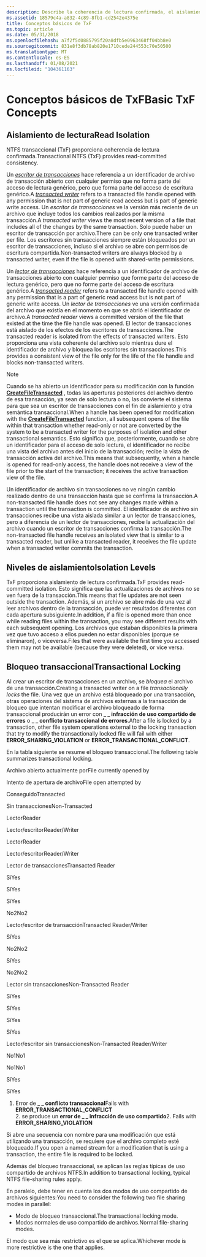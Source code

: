 ```yaml
---
description: Describe la coherencia de lectura confirmada, el aislamiento de lectura confirmada y los conceptos de bloqueo transaccional en NTFS transaccional.
ms.assetid: 18579c4a-a832-4c89-8fb1-cd2542e4375e
title: Conceptos básicos de TxF
ms.topic: article
ms.date: 05/31/2018
ms.openlocfilehash: a7f2f5d0885795f20a8dfb5e0963468ff04bb8e0
ms.sourcegitcommit: 831e8f3db78ab820e1710cede244553c70e50500
ms.translationtype: MT
ms.contentlocale: es-ES
ms.lasthandoff: 01/08/2021
ms.locfileid: "104361163"
---
```

# <a name="basic-txf-concepts"></a><span data-ttu-id="f0646-103">Conceptos básicos de TxF</span><span class="sxs-lookup"><span data-stu-id="f0646-103">Basic TxF Concepts</span></span>

## <a name="read-isolation"></a><span data-ttu-id="f0646-104">Aislamiento de lectura</span><span class="sxs-lookup"><span data-stu-id="f0646-104">Read Isolation</span></span>

<span data-ttu-id="f0646-105">NTFS transaccional (TxF) proporciona coherencia de lectura confirmada.</span><span class="sxs-lookup"><span data-stu-id="f0646-105">Transactional NTFS (TxF) provides read-committed consistency.</span></span>

<span data-ttu-id="f0646-106">Un [*escritor de transacciones*](glossary.md) hace referencia a un identificador de archivo de transacción abierto con cualquier permiso que no forma parte del acceso de lectura genérico, pero que forma parte del acceso de escritura genérico.</span><span class="sxs-lookup"><span data-stu-id="f0646-106">A [*transacted writer*](glossary.md) refers to a transacted file handle opened with any permission that is not part of generic read access but is part of generic write access.</span></span> <span data-ttu-id="f0646-107">Un *escritor de transacciones* ve la versión más reciente de un archivo que incluye todos los cambios realizados por la misma transacción.</span><span class="sxs-lookup"><span data-stu-id="f0646-107">A *transacted writer* views the most recent version of a file that includes all of the changes by the same transaction.</span></span> <span data-ttu-id="f0646-108">Solo puede haber un escritor de transacción por archivo.</span><span class="sxs-lookup"><span data-stu-id="f0646-108">There can be only one transacted writer per file.</span></span> <span data-ttu-id="f0646-109">Los escritores sin transacciones siempre están bloqueados por un escritor de transacciones, incluso si el archivo se abre con permisos de escritura compartida.</span><span class="sxs-lookup"><span data-stu-id="f0646-109">Non-transacted writers are always blocked by a transacted writer, even if the file is opened with shared-write permissions.</span></span>

<span data-ttu-id="f0646-110">Un [*lector de transacciones*](glossary.md) hace referencia a un identificador de archivo de transacciones abierto con cualquier permiso que forme parte del acceso de lectura genérico, pero que no forme parte del acceso de escritura genérico.</span><span class="sxs-lookup"><span data-stu-id="f0646-110">A [*transacted reader*](glossary.md) refers to a transacted file handle opened with any permission that is a part of generic read access but is not part of generic write access.</span></span> <span data-ttu-id="f0646-111">Un *lector de transacciones* ve una versión confirmada del archivo que existía en el momento en que se abrió el identificador de archivo.</span><span class="sxs-lookup"><span data-stu-id="f0646-111">A *transacted reader* views a committed version of the file that existed at the time the file handle was opened.</span></span> <span data-ttu-id="f0646-112">El lector de transacciones está aislado de los efectos de los escritores de transacciones.</span><span class="sxs-lookup"><span data-stu-id="f0646-112">The transacted reader is isolated from the effects of transacted writers.</span></span> <span data-ttu-id="f0646-113">Esto proporciona una vista coherente del archivo solo mientras dure el identificador de archivo y bloquea los escritores sin transacciones.</span><span class="sxs-lookup"><span data-stu-id="f0646-113">This provides a consistent view of the file only for the life of the file handle and blocks non-transacted writers.</span></span>

> [!Note]  
> <span data-ttu-id="f0646-114">Cuando se ha abierto un identificador para su modificación con la función [**CreateFileTransacted**](/windows/desktop/api/WinBase/nf-winbase-createfiletransacteda) , todas las aperturas posteriores del archivo dentro de esa transacción, ya sean de solo lectura o no, las convierte el sistema para que sea un escritor de transacciones con el fin de aislamiento y otra semántica transaccional.</span><span class="sxs-lookup"><span data-stu-id="f0646-114">When a handle has been opened for modification with the [**CreateFileTransacted**](/windows/desktop/api/WinBase/nf-winbase-createfiletransacteda) function, all subsequent opens of the file within that transaction whether read-only or not are converted by the system to be a transacted writer for the purposes of isolation and other transactional semantics.</span></span> <span data-ttu-id="f0646-115">Esto significa que, posteriormente, cuando se abre un identificador para el acceso de solo lectura, el identificador no recibe una vista del archivo antes del inicio de la transacción; recibe la vista de transacción activa del archivo.</span><span class="sxs-lookup"><span data-stu-id="f0646-115">This means that subsequently, when a handle is opened for read-only access, the handle does not receive a view of the file prior to the start of the transaction; it receives the active transaction view of the file.</span></span>

 

<span data-ttu-id="f0646-116">Un identificador de archivo sin transacciones no ve ningún cambio realizado dentro de una transacción hasta que se confirma la transacción.</span><span class="sxs-lookup"><span data-stu-id="f0646-116">A non-transacted file handle does not see any changes made within a transaction until the transaction is committed.</span></span> <span data-ttu-id="f0646-117">El identificador de archivo sin transacciones recibe una vista aislada similar a un lector de transacciones, pero a diferencia de un lector de transacciones, recibe la actualización del archivo cuando un escritor de transacciones confirma la transacción.</span><span class="sxs-lookup"><span data-stu-id="f0646-117">The non-transacted file handle receives an isolated view that is similar to a transacted reader, but unlike a transacted reader, it receives the file update when a transacted writer commits the transaction.</span></span>

## <a name="isolation-levels"></a><span data-ttu-id="f0646-118">Niveles de aislamiento</span><span class="sxs-lookup"><span data-stu-id="f0646-118">Isolation Levels</span></span>

<span data-ttu-id="f0646-119">TxF proporciona aislamiento de lectura confirmada.</span><span class="sxs-lookup"><span data-stu-id="f0646-119">TxF provides read-committed isolation.</span></span> <span data-ttu-id="f0646-120">Esto significa que las actualizaciones de archivos no se ven fuera de la transacción.</span><span class="sxs-lookup"><span data-stu-id="f0646-120">This means that file updates are not seen outside the transaction.</span></span> <span data-ttu-id="f0646-121">Además, si un archivo se abre más de una vez al leer archivos dentro de la transacción, puede ver resultados diferentes con cada apertura subsiguiente.</span><span class="sxs-lookup"><span data-stu-id="f0646-121">In addition, if a file is opened more than once while reading files within the transaction, you may see different results with each subsequent opening.</span></span> <span data-ttu-id="f0646-122">Los archivos que estaban disponibles la primera vez que tuvo acceso a ellos pueden no estar disponibles (porque se eliminaron), o viceversa.</span><span class="sxs-lookup"><span data-stu-id="f0646-122">Files that were available the first time you accessed them may not be available (because they were deleted), or vice versa.</span></span>

## <a name="transactional-locking"></a><span data-ttu-id="f0646-123">Bloqueo transaccional</span><span class="sxs-lookup"><span data-stu-id="f0646-123">Transactional Locking</span></span>

<span data-ttu-id="f0646-124">Al crear un escritor de transacciones en un archivo, se *bloquea* el archivo de una transacción.</span><span class="sxs-lookup"><span data-stu-id="f0646-124">Creating a transacted writer on a file *transactionally locks* the file.</span></span> <span data-ttu-id="f0646-125">Una vez que un archivo está bloqueado por una transacción, otras operaciones del sistema de archivos externas a la transacción de bloqueo que intentan modificar el archivo bloqueado de forma transaccional producirán un error con **\_ \_ infracción de uso compartido de errores** o **\_ \_ conflicto transaccional de errores**.</span><span class="sxs-lookup"><span data-stu-id="f0646-125">After a file is locked by a transaction, other file system operations external to the locking transaction that try to modify the transactionally locked file will fail with either **ERROR\_SHARING\_VIOLATION** or **ERROR\_TRANSACTIONAL\_CONFLICT**.</span></span>

<span data-ttu-id="f0646-126">En la tabla siguiente se resume el bloqueo transaccional.</span><span class="sxs-lookup"><span data-stu-id="f0646-126">The following table summarizes transactional locking.</span></span>



<span data-ttu-id="f0646-127">Archivo abierto actualmente por</span><span class="sxs-lookup"><span data-stu-id="f0646-127">File currently opened by</span></span>

<span data-ttu-id="f0646-128">Intento de apertura de archivo</span><span class="sxs-lookup"><span data-stu-id="f0646-128">File open attempted by</span></span>

<span data-ttu-id="f0646-129">Conseguido</span><span class="sxs-lookup"><span data-stu-id="f0646-129">Transacted</span></span>

<span data-ttu-id="f0646-130">Sin transacciones</span><span class="sxs-lookup"><span data-stu-id="f0646-130">Non-Transacted</span></span>

<span data-ttu-id="f0646-131">Lector</span><span class="sxs-lookup"><span data-stu-id="f0646-131">Reader</span></span>

<span data-ttu-id="f0646-132">Lector/escritor</span><span class="sxs-lookup"><span data-stu-id="f0646-132">Reader/Writer</span></span>

<span data-ttu-id="f0646-133">Lector</span><span class="sxs-lookup"><span data-stu-id="f0646-133">Reader</span></span>

<span data-ttu-id="f0646-134">Lector/escritor</span><span class="sxs-lookup"><span data-stu-id="f0646-134">Reader/Writer</span></span>

<span data-ttu-id="f0646-135">Lector de transacciones</span><span class="sxs-lookup"><span data-stu-id="f0646-135">Transacted Reader</span></span>

<span data-ttu-id="f0646-136">Sí</span><span class="sxs-lookup"><span data-stu-id="f0646-136">Yes</span></span>

<span data-ttu-id="f0646-137">Sí</span><span class="sxs-lookup"><span data-stu-id="f0646-137">Yes</span></span>

<span data-ttu-id="f0646-138">Sí</span><span class="sxs-lookup"><span data-stu-id="f0646-138">Yes</span></span>

<span data-ttu-id="f0646-139">No2</span><span class="sxs-lookup"><span data-stu-id="f0646-139">No2</span></span>

<span data-ttu-id="f0646-140">Lector/escritor de transacción</span><span class="sxs-lookup"><span data-stu-id="f0646-140">Transacted Reader/Writer</span></span>

<span data-ttu-id="f0646-141">Sí</span><span class="sxs-lookup"><span data-stu-id="f0646-141">Yes</span></span>

<span data-ttu-id="f0646-142">No2</span><span class="sxs-lookup"><span data-stu-id="f0646-142">No2</span></span>

<span data-ttu-id="f0646-143">Sí</span><span class="sxs-lookup"><span data-stu-id="f0646-143">Yes</span></span>

<span data-ttu-id="f0646-144">No2</span><span class="sxs-lookup"><span data-stu-id="f0646-144">No2</span></span>

<span data-ttu-id="f0646-145">Lector sin transacciones</span><span class="sxs-lookup"><span data-stu-id="f0646-145">Non-Transacted Reader</span></span>

<span data-ttu-id="f0646-146">Sí</span><span class="sxs-lookup"><span data-stu-id="f0646-146">Yes</span></span>

<span data-ttu-id="f0646-147">Sí</span><span class="sxs-lookup"><span data-stu-id="f0646-147">Yes</span></span>

<span data-ttu-id="f0646-148">Sí</span><span class="sxs-lookup"><span data-stu-id="f0646-148">Yes</span></span>

<span data-ttu-id="f0646-149">Sí</span><span class="sxs-lookup"><span data-stu-id="f0646-149">Yes</span></span>

<span data-ttu-id="f0646-150">Lector/escritor sin transacciones</span><span class="sxs-lookup"><span data-stu-id="f0646-150">Non-Transacted Reader/Writer</span></span>

<span data-ttu-id="f0646-151">No1</span><span class="sxs-lookup"><span data-stu-id="f0646-151">No1</span></span>

<span data-ttu-id="f0646-152">No1</span><span class="sxs-lookup"><span data-stu-id="f0646-152">No1</span></span>

<span data-ttu-id="f0646-153">Sí</span><span class="sxs-lookup"><span data-stu-id="f0646-153">Yes</span></span>

<span data-ttu-id="f0646-154">Sí</span><span class="sxs-lookup"><span data-stu-id="f0646-154">Yes</span></span>

1. <span data-ttu-id="f0646-155">Error de **\_ \_ conflicto transaccional**</span><span class="sxs-lookup"><span data-stu-id="f0646-155">Fails with **ERROR\_TRANSACTIONAL\_CONFLICT**</span></span><br/> <span data-ttu-id="f0646-156">2. se produce un **error de \_ \_ infracción de uso compartido**</span><span class="sxs-lookup"><span data-stu-id="f0646-156">2. Fails with **ERROR\_SHARING\_VIOLATION**</span></span><br/>



 

<span data-ttu-id="f0646-157">Si abre una secuencia con nombre para una modificación que está utilizando una transacción, se requiere que el archivo completo esté bloqueado.</span><span class="sxs-lookup"><span data-stu-id="f0646-157">If you open a named stream for a modification that is using a transaction, the entire file is required to be locked.</span></span>

<span data-ttu-id="f0646-158">Además del bloqueo transaccional, se aplican las reglas típicas de uso compartido de archivos NTFS.</span><span class="sxs-lookup"><span data-stu-id="f0646-158">In addition to transactional locking, typical NTFS file-sharing rules apply.</span></span>

<span data-ttu-id="f0646-159">En paralelo, debe tener en cuenta los dos modos de uso compartido de archivos siguientes:</span><span class="sxs-lookup"><span data-stu-id="f0646-159">You need to consider the following two file sharing modes in parallel:</span></span>

-   <span data-ttu-id="f0646-160">Modo de bloqueo transaccional.</span><span class="sxs-lookup"><span data-stu-id="f0646-160">The transactional locking mode.</span></span>
-   <span data-ttu-id="f0646-161">Modos normales de uso compartido de archivos.</span><span class="sxs-lookup"><span data-stu-id="f0646-161">Normal file-sharing modes.</span></span>

<span data-ttu-id="f0646-162">El modo que sea más restrictivo es el que se aplica.</span><span class="sxs-lookup"><span data-stu-id="f0646-162">Whichever mode is more restrictive is the one that applies.</span></span>

 

 




